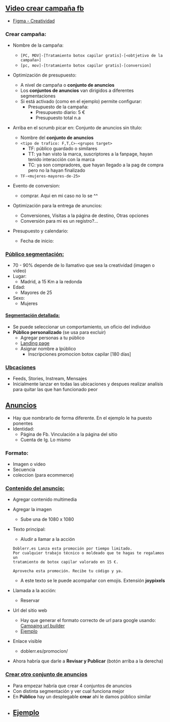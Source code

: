 ## [Video crear campaña fb](https://youtu.be/DsiJGCftfyM)

- [Figma - Creatividad](https://www.figma.com/file/IBs8ihNWiZcK0J7euWrKwg/promo-001?node-id=0%3A1)

### Crear campaña:
- Nombre de la campaña:
  - `[PC, MOV]-[Tratamiento botox capilar gratis]-[<obtjetivo de la campaña>]`
  - `[pc, mov]-[tratamiento botox capilar gratis]-[conversion]`

- Optimización de presupuesto:
  - A nivel de campaña o **conjunto de anuncios**
  - Los **conjuntos de anuncios** van dirigidos a diferentes segmentaciones
  - Si está activado (como en el ejemplo) permite configurar:
    - Presupuesto de la campaña:
      - Presupuesto diario: 5 € 
      - Presupuesto total n.a
- Arriba en el scrumb picar en: Conjunto de anuncios sin título:
  - Nombre del **conjunto de anuncios**
  - `<tipo de trafico: F,T,C>-<grupos target>`
    - TF: público guardado o similares
    - TT: ya han visto la marca, suscriptores a la fanpage, hayan tenido interacción con la marca
    - TC: ya son compradores, que hayan llegado a la pag de compra pero no la hayan finalizado
  - `TF-<mujeres-mayores-de-25>`
- Evento de conversion:
  - comprar. Aqui en mi caso no lo se ^^
- Optimización para la entrega de anuncios:
  - Conversiones, Visitas a la página de destino, Otras opciones
  - Conversión para mi es un registro?...
- Presupuesto y calendario:
  - Fecha de inicio:

### [Público segmentación:](https://youtu.be/DsiJGCftfyM?t=690)
- 70 - 90% depende de lo llamativo que sea la creatividad (imagen o video)
- Lugar: 
  - Madrid, a 15 Km a la redonda
- Edad:
  - Mayores de 25
- Sexo:
  - Mujeres

#### [Segmentación detallada:](https://youtu.be/DsiJGCftfyM?t=937)
- Se puede seleccionar un comportamiento, un oficio del individuo
- **Público personalizado** (se usa para excluir)
  - Agregar personas a tu público
  - [Landing page](https://youtu.be/DsiJGCftfyM?t=1129)
  - Asignar nombre a lpúblico
    - Inscripciones promocion botox capilar [180 días]

### [Ubcaciones](https://youtu.be/DsiJGCftfyM?t=1210)
- Feeds, Stories, Instream, Mensajes
- Inicialmente lanzar en todas las ubicaciones y despues realizar analísis para quitar las que han funcionado peor

## [Anuncios](https://youtu.be/DsiJGCftfyM?t=1236)
- Hay que nombrarlo de forma diferente. En el ejemplo le ha puesto ponentes
- Identidad:
  - Página de Fb. Vinculación a la página del sitio
  - Cuenta de Ig. Lo mismo

### Formato:
- Imagen o video
- Secuencia
- coleccion (para ecommerce)

### [Contenido del anuncio:](https://youtu.be/DsiJGCftfyM?t=1272)
- Agregar contenido multimedia
- Agregar la imagen
  - Sube una de 1080 x 1080
- Texto principal:
  - Aludir a llamar a la acción 
  ```
  Doblerr.es Lanza esta promoción por tiempo limitado.
  Por cualquier trabajo técnico o moldeado que te hagas te regalamos un
  tratamiento de botox capilar valorado en 15 €.

  Aprovecha esta promoción. Recibe tu código y ya.
  ```
  - A este texto se le puede acompañar con emojis. Extensión **joypixels**
- Llamada a la acción:
  - Reservar

- Url del sitio web
  - Hay que generar el formato correcto de url para google usando: [Campaing url builder](https://ga-dev-tools.appspot.com/campaign-url-builder/)
  - [Ejemplo](https://youtu.be/DsiJGCftfyM?t=1493)
- Enlace visible
  - doblerr.es/promocion/<slug>
- Ahora habría que darle a **Revisar y Publicar** (botón arriba a la derecha)

### [Crear otro conjunto de anuncios](https://youtu.be/DsiJGCftfyM?t=1579)
- Para empezar habría que crear 4 conjuntos de anuncios
- Con distinta segmentación y ver cual funciona mejor
- En **Público** hay un desplegable **crear** ahi le damos público similar
- [Ejemplo](https://youtu.be/DsiJGCftfyM?t=1622)
  - 
